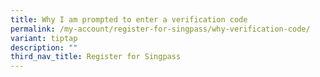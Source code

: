 ```yaml
---
title: Why I am prompted to enter a verification code
permalink: /my-account/register-for-singpass/why-verification-code/
variant: tiptap
description: ""
third_nav_title: Register for Singpass
---
```

